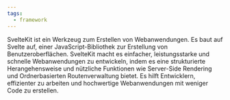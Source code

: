 ```yaml
---
tags:
  - framework
---
```


SvelteKit ist ein Werkzeug zum Erstellen von Webanwendungen. Es baut auf Svelte auf, einer JavaScript-Bibliothek zur Erstellung von Benutzeroberflächen. SvelteKit macht es einfacher, leistungsstarke und schnelle Webanwendungen zu entwickeln, indem es eine strukturierte Herangehensweise und nützliche Funktionen wie Server-Side Rendering und Ordnerbasierten Routenverwaltung bietet. Es hilft Entwicklern, effizienter zu arbeiten und hochwertige Webanwendungen mit weniger Code zu erstellen.